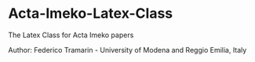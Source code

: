 # Acta-Imeko-Latex-Class
The Latex Class for Acta Imeko papers

Author: Federico Tramarin - University of Modena and Reggio Emilia, Italy
